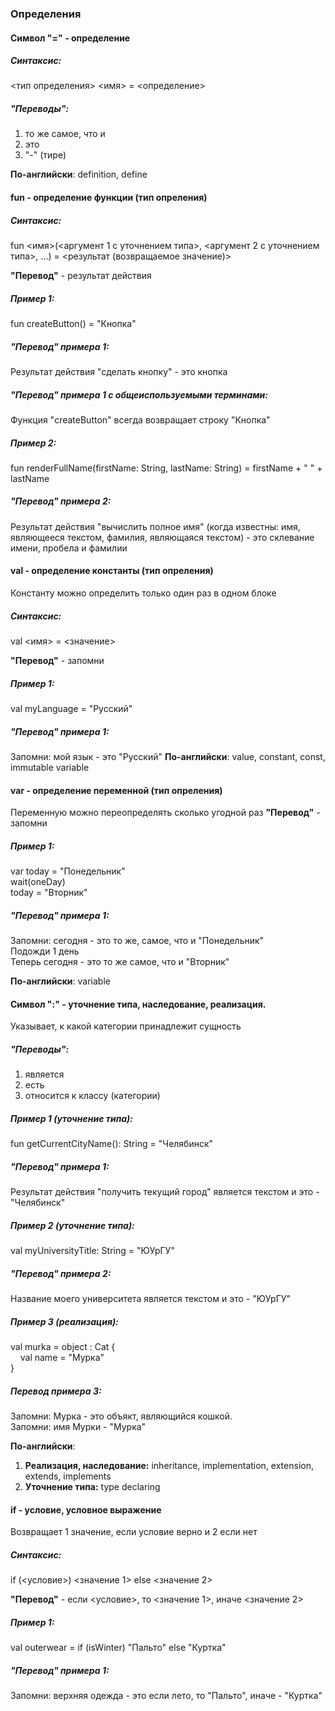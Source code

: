 ### Определения



#### Символ "=" - определение

##### Синтаксис:
<тип определения> <имя> = <определение>

##### "Переводы":
1. то же самое, что и
2. это
3. "-" (тире)

**По-английски**: definition, define



#### fun - определение функции (тип опреления)

##### Синтаксис:
fun <имя>(<аргумент 1 с уточнением типа>, <аргумент 2 с уточнением типа>, ...) = <результат (возвращаемое значение)>

**"Перевод"** - результат действия

##### Пример 1:
fun createButton() = "Кнопка"

##### "Перевод" примера 1:
Результат действия "сделать кнопку" - это кнопка

##### "Перевод" примера 1 с общеиспользуемыми терминами:
Функция "createButton" всегда возвращает строку "Кнопка"

##### Пример 2:
fun renderFullName(firstName: String, lastName: String) = firstName + " " + lastName

##### "Перевод" примера 2:
Результат действия "вычислить полное имя" (когда известны: имя, являющееся текстом, фамилия, являющаяся текстом) - это склевание имени, пробела и фамилии 



#### val - определение константы (тип опреления)
Константу можно определить только один раз в одном блоке

##### Синтаксис:
val <имя> = <значение>

**"Перевод"** - запомни

##### Пример 1:
val myLanguage = "Русский"

##### "Перевод" примера 1:
Запомни: мой язык - это "Русский"
**По-английски**: value, constant, const, immutable variable



#### var - определение переменной (тип опреления)

Переменную можно переопределять сколько угодной раз
**"Перевод"** - запомни

##### Пример 1:
var today = "Понедельник"  
wait(oneDay)  
today = "Вторник"

##### "Перевод" примера 1:
Запомни: сегодня - это то же, самое, что и "Понедельник"  
Подожди 1 день  
Теперь сегодня - это то же самое, что и "Вторник"  

**По-английски**: variable



#### Символ ":" - уточнение типа, наследование, реализация.

Указывает, к какой категории принадлежит сущность

##### "Переводы":
1. является
2. есть
3. относится к классу (категории)

##### Пример 1 (уточнение типа):
fun getCurrentCityName(): String = "Челябинск"  

##### "Перевод" примера 1:
Результат действия "получить текущий город" является текстом и это - "Челябинск"
  
##### Пример 2 (уточнение типа):
val myUniversityTitle: String = "ЮУрГУ"

##### "Перевод" примера 2:
Название моего университета является текстом и это - "ЮУрГУ"

##### Пример 3 (реализация):
val murka = object : Cat {  
&nbsp;&nbsp;&nbsp;&nbsp;val name = "Мурка"  
}

##### Перевод примера 3:
Запомни: Мурка - это объякт, являющийся кошкой.  
Запомни: имя Мурки - "Мурка"  

**По-английски**: 
1. **Реализация, наследование:** inheritance, implementation, extension, extends, implements
2. **Уточнение типа:** type declaring



#### if - условие, условное выражение
Возвращает 1 значение, если условие верно и 2 если нет

##### Синтаксис:
if (<условие>) <значение 1> else <значение 2>  

**"Перевод"** - если <условие>, то <значение 1>, иначе <значение 2>

##### Пример 1:
val outerwear = if (isWinter) "Пальто" else "Куртка"

##### "Перевод" примера 1:
Запомни: верхняя одежда - это если лето, то "Пальто", иначе - "Куртка" 
